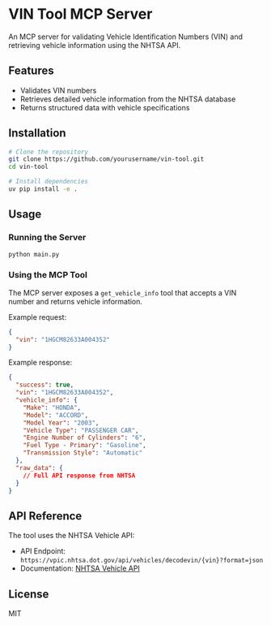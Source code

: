 # VIN Tool MCP Server

An MCP server for validating Vehicle Identification Numbers (VIN) and retrieving vehicle information using the NHTSA API.

## Features

- Validates VIN numbers
- Retrieves detailed vehicle information from the NHTSA database
- Returns structured data with vehicle specifications

## Installation

```bash
# Clone the repository
git clone https://github.com/yourusername/vin-tool.git
cd vin-tool

# Install dependencies
uv pip install -e .
```

## Usage

### Running the Server

```bash
python main.py
```

### Using the MCP Tool

The MCP server exposes a `get_vehicle_info` tool that accepts a VIN number and returns vehicle information.

Example request:

```json
{
  "vin": "1HGCM82633A004352"
}
```

Example response:

```json
{
  "success": true,
  "vin": "1HGCM82633A004352",
  "vehicle_info": {
    "Make": "HONDA",
    "Model": "ACCORD",
    "Model Year": "2003",
    "Vehicle Type": "PASSENGER CAR",
    "Engine Number of Cylinders": "6",
    "Fuel Type - Primary": "Gasoline",
    "Transmission Style": "Automatic"
  },
  "raw_data": {
    // Full API response from NHTSA
  }
}
```

## API Reference

The tool uses the NHTSA Vehicle API:
- API Endpoint: `https://vpic.nhtsa.dot.gov/api/vehicles/decodevin/{vin}?format=json`
- Documentation: [NHTSA Vehicle API](https://vpic.nhtsa.dot.gov/api/)

## License

MIT